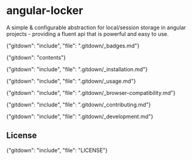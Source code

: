 angular-locker
==============

A simple & configurable abstraction for local/session storage in angular projects - providing a fluent api that is powerful and easy to use.

{"gitdown": "include", "file": ".gitdown/_badges.md"}

{"gitdown": "contents"}

{"gitdown": "include", "file": ".gitdown/_installation.md"}

{"gitdown": "include", "file": ".gitdown/_usage.md"}

{"gitdown": "include", "file": ".gitdown/_browser-compatibility.md"}

{"gitdown": "include", "file": ".gitdown/_contributing.md"}

{"gitdown": "include", "file": ".gitdown/_development.md"}

## License

{"gitdown": "include", "file": "LICENSE"}
